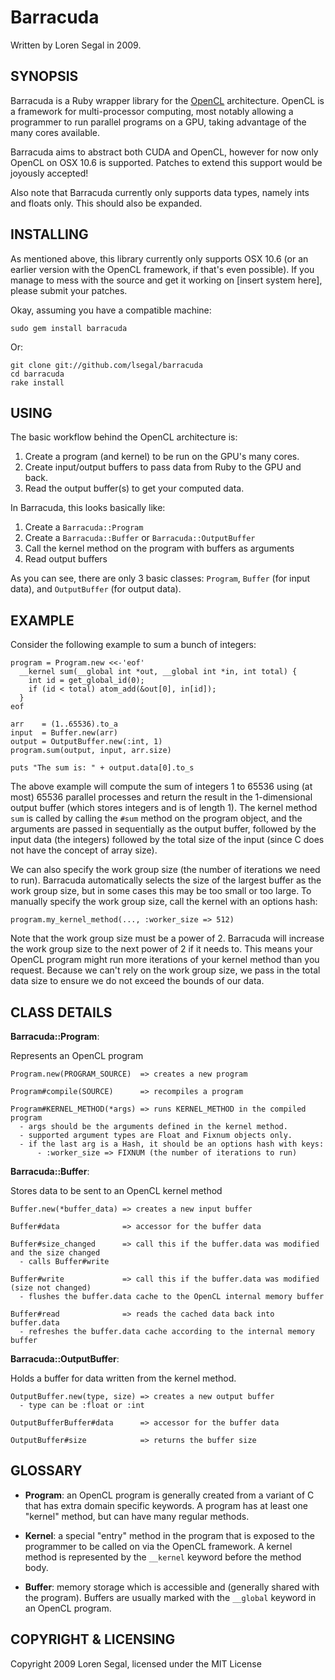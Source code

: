 Barracuda
=========

Written by Loren Segal in 2009.

SYNOPSIS
--------

Barracuda is a Ruby wrapper library for the [OpenCL][1] architecture. OpenCL is a
framework for multi-processor computing, most notably allowing a programmer
to run parallel programs on a GPU, taking advantage of the many cores
available.

Barracuda aims to abstract both CUDA and OpenCL, however for now only OpenCL
on OSX 10.6 is supported. Patches to extend this support would be joyously
accepted!

Also note that Barracuda currently only supports data types, namely ints and
floats only. This should also be expanded.

INSTALLING
----------

As mentioned above, this library currently only supports OSX 10.6 (or an earlier
version with the OpenCL framework, if that's even possible). If you manage to
mess with the source and get it working on [insert system here], please submit
your patches.

Okay, assuming you have a compatible machine:

    sudo gem install barracuda
    
Or:

    git clone git://github.com/lsegal/barracuda
    cd barracuda
    rake install
    
USING
-----

The basic workflow behind the OpenCL architecture is:

1. Create a program (and kernel) to be run on the GPU's many cores.
2. Create input/output buffers to pass data from Ruby to the GPU and back.
3. Read the output buffer(s) to get your computed data.

In Barracuda, this looks basically like:

1. Create a `Barracuda::Program`
2. Create a `Barracuda::Buffer` or `Barracuda::OutputBuffer`
2. Call the kernel method on the program with buffers as arguments
3. Read output buffers

As you can see, there are only 3 basic classes: `Program`, `Buffer` (for input
data), and `OutputBuffer` (for output data).

EXAMPLE
-------

Consider the following example to sum a bunch of integers:

    program = Program.new <<-'eof'
      __kernel sum(__global int *out, __global int *in, int total) {
        int id = get_global_id(0);
        if (id < total) atom_add(&out[0], in[id]); 
      }
    eof
    
    arr    = (1..65536).to_a
    input  = Buffer.new(arr)
    output = OutputBuffer.new(:int, 1)
    program.sum(output, input, arr.size)
    
    puts "The sum is: " + output.data[0].to_s
    
The above example will compute the sum of integers 1 to 65536 using (at most)
65536 parallel processes and return the result in the 1-dimensional output
buffer (which stores integers and is of length 1). The kernel method `sum` 
is called by calling the `#sum` method on the program object, and the 
arguments are passed in sequentially as the output buffer, followed by the
input data (the integers) followed by the total size of the input (since C
does not have the concept of array size).

We can also specify the work group size (the number of iterations we need
to run). Barracuda automatically selects the size of the largest buffer as 
the work group size, but in some cases this may be too small or too large. To
manually specify the work group size, call the kernel with an options hash:

    program.my_kernel_method(..., :worker_size => 512)
    
Note that the work group size must be a power of 2. Barracuda will increase
the work group size to the next power of 2 if it needs to. This means your
OpenCL program might run more iterations of your kernel method than you 
request. Because we can't rely on the work group size, we pass in the total 
data size to ensure we do not exceed the bounds of our data.

CLASS DETAILS
-------------

**Barracuda::Program**:

Represents an OpenCL program
    
    Program.new(PROGRAM_SOURCE)  => creates a new program

    Program#compile(SOURCE)      => recompiles a program

    Program#KERNEL_METHOD(*args) => runs KERNEL_METHOD in the compiled program
      - args should be the arguments defined in the kernel method.
      - supported argument types are Float and Fixnum objects only.
      - if the last arg is a Hash, it should be an options hash with keys:
          - :worker_size => FIXNUM (the number of iterations to run)

**Barracuda::Buffer**:

Stores data to be sent to an OpenCL kernel method
    
    Buffer.new(*buffer_data) => creates a new input buffer
  
    Buffer#data              => accessor for the buffer data
  
    Buffer#size_changed      => call this if the buffer.data was modified and the size changed
      - calls Buffer#write
  
    Buffer#write             => call this if the buffer.data was modified (size not changed)
      - flushes the buffer.data cache to the OpenCL internal memory buffer
  
    Buffer#read              => reads the cached data back into buffer.data
      - refreshes the buffer.data cache according to the internal memory buffer
    
**Barracuda::OutputBuffer**:

Holds a buffer for data written from the kernel method.
    
    OutputBuffer.new(type, size) => creates a new output buffer
      - type can be :float or :int
    
    OutputBufferBuffer#data      => accessor for the buffer data

    OutputBuffer#size            => returns the buffer size

GLOSSARY
--------

* **Program**: an OpenCL program is generally created from a variant of C that
               has extra domain specific keywords. A program has at least one 
               "kernel" method, but can have many regular methods.

* **Kernel**: a special "entry" method in the program that is exposed to the 
              programmer to be called on via the OpenCL framework. A kernel
              method is represented by the `__kernel` keyword before the
              method body.

* **Buffer**: memory storage which is accessible and (generally shared with the 
              program). Buffers are usually marked with the `__global` keyword
              in an OpenCL program.

COPYRIGHT & LICENSING
---------------------

Copyright 2009 Loren Segal, licensed under the MIT License

[1]: http://en.wikipedia.ca/wiki/OpenCL "OpenCL"